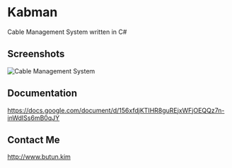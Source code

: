 # Kabman
Cable Management System written in C#

## Screenshots
![Cable Management System](https://cloud.githubusercontent.com/assets/9437726/6993779/98841414-db08-11e4-8a5d-6882e5fc6d6c.png)

## Documentation
https://docs.google.com/document/d/156xfdjKTIHR8guREjxWFjOEQQz7n-inWdISs6mB0qJY

## Contact Me
http://www.butun.kim

